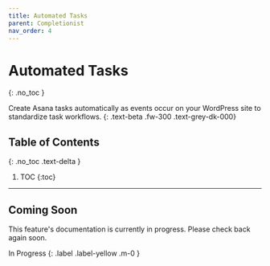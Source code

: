 ```yaml
---
title: Automated Tasks
parent: Completionist
nav_order: 4
---
```


# Automated Tasks
{: .no_toc }

Create Asana tasks automatically as events occur on your WordPress site to standardize task workflows.
{: .text-beta .fw-300 .text-grey-dk-000}

## Table of Contents
{: .no_toc .text-delta }

1. TOC
{:toc}

---

## Coming Soon

This feature's documentation is currently in progress. Please check back again soon.

In Progress
{: .label .label-yellow .m-0 }
